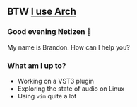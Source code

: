 ## BTW [I use Arch](https://github.com/brandonwkipp/btw-i-use-arch)

### Good evening Netizen 👋
My name is Brandon. How can I help you?

### What am I up to?
- Working on a VST3 plugin
- Exploring the state of audio on Linux
- Using `vim` quite a lot
